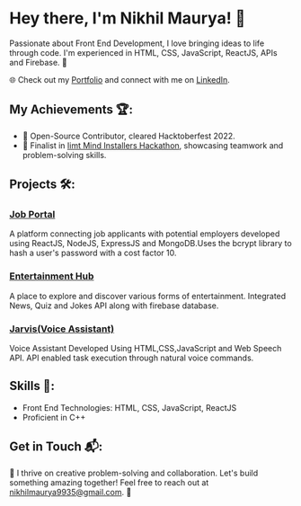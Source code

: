 # Hey there, I'm Nikhil Maurya! 👋

Passionate about Front End Development, I love bringing ideas to life through code. I'm experienced in HTML, CSS, JavaScript, ReactJS, APIs and Firebase. 🚀

🌐 Check out my [Portfolio](https://nikhilportfoliowebsite.netlify.app/) and connect with me on [LinkedIn](https://www.linkedin.com/in/nikhil-maurya-7890091b9/).

## My Achievements 🏆:

- 🌟 Open-Source Contributor, cleared Hacktoberfest 2022.
- 🚀 Finalist in [Iimt Mind Installers Hackathon](https://iimthackathon.netlify.app/), showcasing teamwork and problem-solving skills.

## Projects 🛠️:

### [Job Portal](https://nikhil9935.github.io/hrapplicantconnect-model/)
A platform connecting job applicants with potential employers developed using ReactJS, NodeJS, ExpressJS and MongoDB.Uses the bcrypt library to hash a user's password with a cost factor 10.

### [Entertainment Hub](https://nikentertainmenthub.netlify.app/)
A place to explore and discover various forms of entertainment. Integrated News, Quiz and Jokes API along with firebase database.

### [Jarvis(Voice Assistant)](https://nikjarvis.netlify.app/) 
Voice Assistant Developed Using HTML,CSS,JavaScript and Web Speech API. API enabled task execution through natural voice commands.

## Skills 🚀:

- Front End Technologies: HTML, CSS, JavaScript, ReactJS
- Proficient in C++

## Get in Touch 📬:

🚀 I thrive on creative problem-solving and collaboration. Let's build something amazing together! Feel free to reach out at nikhilmaurya9935@gmail.com. 💌


